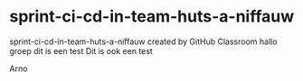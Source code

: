 # sprint-ci-cd-in-team-huts-a-niffauw
sprint-ci-cd-in-team-huts-a-niffauw created by GitHub Classroom
hallo groep
dit is een test
Dit is ook een test


Arno

